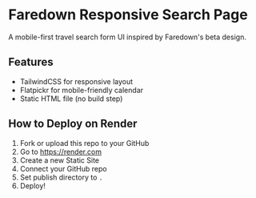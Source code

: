 # Faredown Responsive Search Page

A mobile-first travel search form UI inspired by Faredown's beta design.

## Features
- TailwindCSS for responsive layout
- Flatpickr for mobile-friendly calendar
- Static HTML file (no build step)

## How to Deploy on Render
1. Fork or upload this repo to your GitHub
2. Go to https://render.com
3. Create a new Static Site
4. Connect your GitHub repo
5. Set publish directory to `.`
6. Deploy!

